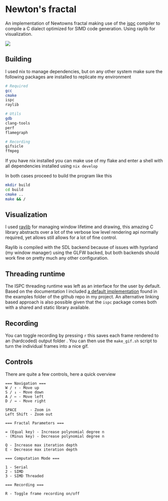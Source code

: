 
# Newton's fractal

An implementation of Newtowns fractal making use of the [ispc](https://github.com/ispc/ispc) compiler to compile a C dialect optimized for SIMD code generation. Using raylib for visualization.

![](assets/reversed.gif "")

## Building
I used nix to manage dependencies, but on any other system make sure the following packages are installed to replicate my environment

```bash
# Required
gcc
cmake
ispc
raylib

# Utils
gdb
clang-tools
perf 
flamegraph

# Recording
gifsicle
ffmpeg
```
If you have nix installed you can make use of my flake and enter a shell with all dependencies installed using  `nix develop`


In both cases proceed to build the program like this

```bash
mkdir build
cd build
cmake ..
make && /
```

## Visualization
I used [raylib](https://github.com/raysan5/raylib) for managing window lifetime and drawing, this amazing C library abstracts over a lot of the verbose low level rendering api normally required, yet allows still allows for a lot of fine control. 

Raylib is compiled with the SDL backend because of issues with hyprland (my window manager) using the GLFW backed, but both backends should work fine on pretty much any other configuration. 


## Threading runtime
The ISPC threading runtime was left as an interface for the user by default. Based on the documentation I included [a default implementation](https://github.com/ispc/ispc/blob/main/examples/common/tasksys.cpp) found in the examples folder of the github repo in my project. An alternative linking based approach is also possible given that the `ispc` package comes both with a shared and static library available.

## Recording
You can toggle recording by pressing `r` this saves each frame rendered to an (hardcoded) output folder . You can then use the `make_gif.sh` script to turn the individual frames into a nice gif. 

## Controls
There are quite a few controls, here a quick overview

```
=== Navigation ===
W / ↑ - Move up
S / ↓ - Move down
A / ← - Move left
D / → - Move right

SPACE      - Zoom in
Left Shift - Zoom out

=== Fractal Parameters ===

= (Equal key) - Increase polynomial degree n
- (Minus key) - Decrease polynomial degree n

Q - Increase max iteration depth
E - Decrease max iteration depth

=== Computation Mode ===

1 - Serial 
2 - SIMD 
3 - SIMD Threaded 

=== Recording ===

R - Toggle frame recording on/off

```


